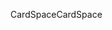 <span data-ttu-id="74018-101">CardSpace</span><span class="sxs-lookup"><span data-stu-id="74018-101">CardSpace</span></span>